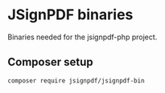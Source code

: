 # JSignPDF binaries

Binaries needed for the jsignpdf-php project.

## Composer setup

```bash
composer require jsignpdf/jsignpdf-bin
```
